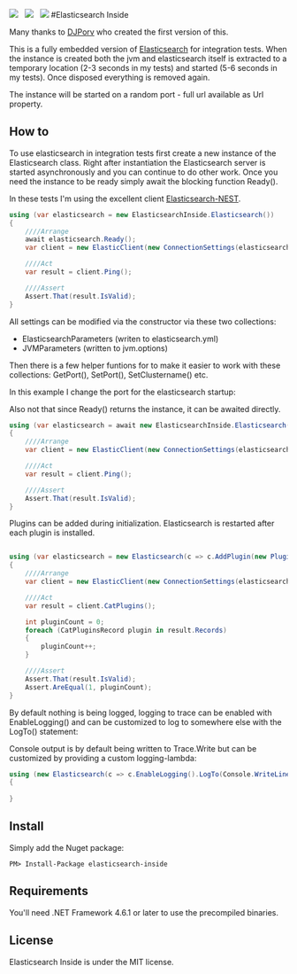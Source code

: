 ![](https://raw.githubusercontent.com/poulfoged/elasticsearch-inside/master/logo.png) &nbsp; ![](https://ci.appveyor.com/api/projects/status/prwp3j290469ntpb/branch/master?svg=true) &nbsp; ![](http://img.shields.io/nuget/v/elasticsearch-inside.svg?style=flat)
#Elasticsearch Inside  

Many thanks to [DJPorv](https://github.com/DJPorv) who created the first version of this.

This is a fully embedded version of [Elasticsearch][Elasticsearch] for integration tests. When the instance is created both the jvm and elasticsearch itself is extracted to a temporary location (2-3 seconds in my tests) and started (5-6 seconds in my tests). Once disposed everything is removed again.

The instance will be started on a random port - full url available as Url property.

## How to
To use elasticsearch in integration tests first create a new instance of the Elasticsearch class. Right after instantiation the Elasticsearch server is started asynchronously and you can continue to do other work. Once you need the instance to be ready simply await the blocking function Ready().

In these tests I'm using the excellent client [Elasticsearch-NEST][nest].


```c#
using (var elasticsearch = new ElasticsearchInside.Elasticsearch())
{
    ////Arrange
    await elasticsearch.Ready();
    var client = new ElasticClient(new ConnectionSettings(elasticsearch.Url));

    ////Act
    var result = client.Ping();

    ////Assert
    Assert.That(result.IsValid);
}

```

All settings can be modified via the constructor via these two collections:

* ElasticsearchParameters (writen to elasticsearch.yml)
* JVMParameters (written to jvm.options)

Then there is a few helper funtions for to make it easier to work with these collections:
GetPort(), SetPort(), SetClustername() etc.

In this example I change the port for the elasticsearch startup:

Also not that since Ready() returns the instance, it can be awaited directly.

```c#
using (var elasticsearch = await new ElasticsearchInside.Elasticsearch(c => c.SetPort(444).SetNodename("Homer")).Ready())
{
    ////Arrange
    var client = new ElasticClient(new ConnectionSettings(elasticsearch.Url));

    ////Act
    var result = client.Ping();

    ////Assert
    Assert.That(result.IsValid);
}

```

Plugins can be added during initialization. Elasticsearch is restarted after each plugin is installed.

```c#

using (var elasticsearch = new Elasticsearch(c => c.AddPlugin(new Plugin("plugin"))).Ready())
{
    ////Arrange
    var client = new ElasticClient(new ConnectionSettings(elasticsearch.Url));

    ////Act
    var result = client.CatPlugins();

    int pluginCount = 0;
    foreach (CatPluginsRecord plugin in result.Records)
    {
        pluginCount++;
    }

    ////Assert
    Assert.That(result.IsValid);
    Assert.AreEqual(1, pluginCount);
}

```

By default nothing is being logged, logging to trace can be enabled with EnableLogging() and can be customized to log to somewhere else with the LogTo() statement:

Console output is by default being written to Trace.Write but can be customized by providing a custom logging-lambda:

```c#
using (new Elasticsearch(c => c.EnableLogging().LogTo(Console.WriteLine)))
{
                
}
```


## Install

Simply add the Nuget package:

`PM> Install-Package elasticsearch-inside`

## Requirements

You'll need .NET Framework 4.6.1 or later to use the precompiled binaries.

## License

Elasticsearch Inside is under the MIT license. 

[Elasticsearch]: https://www.elastic.co/products/elasticsearch  "Elasticsearch"
[nest]: https://github.com/elastic/elasticsearch-net  "Elasticsearch.Net & NEST"



